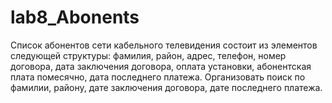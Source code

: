 # lab8_Abonents
Список абонентов сети кабельного телевидения состоит из элементов следующей структуры:
фамилия, район, адрес, телефон, номер договора, дата заключения договора, оплата установки, 
абонентская плата помесячно, дата последнего платежа. 
Организовать поиск по фамилии, району, дате заключения договора, дате последнего платежа.
